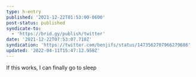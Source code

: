 ```yaml
---
type: h-entry
published: '2021-12-22T01:53:00-0600'
post-status: published
syndicate-to:
  - 'https://brid.gy/publish/twitter'
date: '2021-12-22T07:53:07.718Z'
syndication: 'https://twitter.com/benjifs/status/1473562707966279686'
updated: '2022-04-11T15:47:12.958Z'
---
```

If this works, I can finally go to sleep
